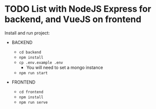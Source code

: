 
<h1>TODO List with NodeJS Express for backend, and VueJS on frontend</h1>

Install and run project:

- BACKEND
    - `` cd backend ``
    - `` npm install ``
    - `` cp .env.example .env `` 
        * You will need to set a mongo instance
    - `` npm run start ``

- FRONTEND
    - `` cd frontend ``
    - `` npm install ``
    - `` npm run serve ``

